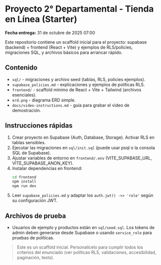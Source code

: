 # Proyecto 2° Departamental - Tienda en Línea (Starter)

**Fecha entrega:** 31 de octubre de 2025 07:00

Este repositorio contiene un scaffold inicial para el proyecto: supabase (backend) + frontend (React + Vite) y ejemplos de RLS/policies, migraciones SQL, y archivos básicos para arrancar rápido.

## Contenido
- `sql/` - migraciones y archivo seed (tablas, RLS, policies ejemplos).
- `supabase_policies.md` - explicaciones y ejemplos de políticas RLS.
- `frontend/` - scaffold mínimo de React + Vite + Tailwind (archivos esenciales).
- `erd.png` - diagrama ERD simple.
- `docs/video-instructions.md` - guía para grabar el video de demostración.

## Instrucciones rápidas
1. Crear proyecto en Supabase (Auth, Database, Storage). Activar RLS en tablas sensibles.
2. Ejecutar las migraciones en `sql/init.sql` (puede usar psql o la consola SQL de Supabase).
3. Ajustar variables de entorno en `frontend/.env` (VITE_SUPABASE_URL, VITE_SUPABASE_ANON_KEY).
4. Instalar dependencias en frontend:
   ```bash
   cd frontend
   npm install
   npm run dev
   ```
5. Leer `supabase_policies.md` y adaptar los `auth.jwt() ->> 'role'` según su configuración JWT.

## Archivos de prueba
- Usuarios de ejemplo y productos están en `sql/seed.sql`. Los tokens de admin deben generarse desde Supabase o usando `service_role` para pruebas de políticas.

> Este es un scaffold inicial. Personalícelo para cumplir todos los criterios del enunciado (ver políticas RLS, validaciones, accesibilidad, paginación, tests).

